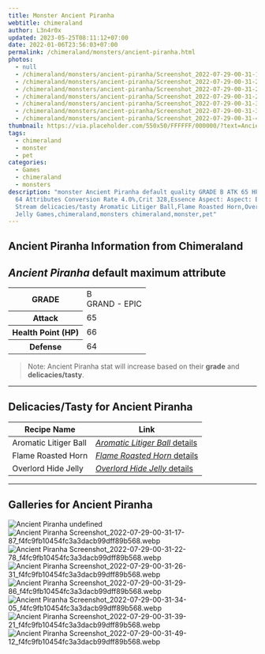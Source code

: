 ```yaml
---
title: Monster Ancient Piranha
webtitle: chimeraland
author: L3n4r0x
updated: 2023-05-25T08:11:12+07:00
date: 2022-01-06T23:56:03+07:00
permalink: /chimeraland/monsters/ancient-piranha.html
photos:
  - null
  - /chimeraland/monsters/ancient-piranha/Screenshot_2022-07-29-00-31-17-87_f4fc9fb10454fc3a3dacb99dff89b568.webp
  - /chimeraland/monsters/ancient-piranha/Screenshot_2022-07-29-00-31-22-78_f4fc9fb10454fc3a3dacb99dff89b568.webp
  - /chimeraland/monsters/ancient-piranha/Screenshot_2022-07-29-00-31-26-31_f4fc9fb10454fc3a3dacb99dff89b568.webp
  - /chimeraland/monsters/ancient-piranha/Screenshot_2022-07-29-00-31-29-86_f4fc9fb10454fc3a3dacb99dff89b568.webp
  - /chimeraland/monsters/ancient-piranha/Screenshot_2022-07-29-00-31-34-05_f4fc9fb10454fc3a3dacb99dff89b568.webp
  - /chimeraland/monsters/ancient-piranha/Screenshot_2022-07-29-00-31-39-21_f4fc9fb10454fc3a3dacb99dff89b568.webp
  - /chimeraland/monsters/ancient-piranha/Screenshot_2022-07-29-00-31-49-12_f4fc9fb10454fc3a3dacb99dff89b568.webp
thumbnail: https://via.placeholder.com/550x50/FFFFFF/000000/?text=Ancient Piranha
tags:
  - chimeraland
  - monster
  - pet
categories:
  - Games
  - chimeraland
  - monsters
description: "monster Ancient Piranha default quality GRADE B ATK 65 HP 66 DEF
  64 Attributes Conversion Rate 4.0%,Crit 328,Essence Aspect: Aspect: Endless
  Stream delicacies/tasty Aromatic Litiger Ball,Flame Roasted Horn,Overlord Hide
  Jelly Games,chimeraland,monsters chimeraland,monster,pet"
---
```


<link
  rel="stylesheet"
  href="https://rawcdn.githack.com/dimaslanjaka/Web-Manajemen/870a349/css/bootstrap-5-3-0-alpha3-wrapper.css"
/>
<section id="bootstrap-wrapper">
  <div data-bs-theme="dark">
    <h2>Ancient Piranha Information from Chimeraland</h2>
    <h2 id="attribute"><i>Ancient Piranha</i> default maximum attribute</h2>
    <div class="row">
      <div class="col mb-2">
        <div class="card">
          <div class="card-body">
            <table>
              <tr>
                <th>GRADE</th>
                <td>B <br /><span class="text-purple">GRAND - EPIC</span></td>
              </tr>
              <tr>
                <th>Attack</th>
                <td>65</td>
              </tr>
              <tr>
                <th>Health Point (HP)</th>
                <td>66</td>
              </tr>
              <tr>
                <th>Defense</th>
                <td>64</td>
              </tr>
            </table>
          </div>
        </div>
      </div>
    </div>
    <blockquote>
      Note: Ancient Piranha stat will increase based on their <b>grade</b> and
      <b>delicacies/tasty</b>.
    </blockquote>
    <hr />
    <h2 id="delicacies">Delicacies/Tasty for Ancient Piranha</h2>
    <div class="card">
      <div class="card-body">
        <div class="table-responsive">
          <table class="table table-striped">
            <thead>
              <tr>
                <th>Recipe Name</th>
                <th>Link</th>
              </tr>
            </thead>
            <tbody>
              <tr>
                <td>Aromatic Litiger Ball</td>
                <td>
                  <a
                    href="#"
                    class="text-primary"
                    title="Click here to view recipe Aromatic Litiger Ball details"
                    ><i>Aromatic Litiger Ball</i> details</a
                  >
                </td>
              </tr>
              <tr>
                <td>Flame Roasted Horn</td>
                <td>
                  <a
                    href="https://www.webmanajemen.com/chimeraland/recipes/flame-roasted-horn.html"
                    class="text-primary"
                    title="Click here to view recipe Flame Roasted Horn details"
                    ><i>Flame Roasted Horn</i> details</a
                  >
                </td>
              </tr>
              <tr>
                <td>Overlord Hide Jelly</td>
                <td>
                  <a
                    href="https://www.webmanajemen.com/chimeraland/recipes/overlord-hide-jelly.html"
                    class="text-primary"
                    title="Click here to view recipe Overlord Hide Jelly details"
                    ><i>Overlord Hide Jelly</i> details</a
                  >
                </td>
              </tr>
            </tbody>
          </table>
        </div>
      </div>
    </div>
    <hr />
    <div id="gallery">
      <h2>Galleries for Ancient Piranha</h2>
      <div class="row">
        <div class="col-lg-6 col-12">
          <img
            src="https://www.webmanajemen.com/undefined"
            alt="Ancient Piranha undefined"
          />
        </div>
        <div class="col-lg-6 col-12">
          <img
            src="https://www.webmanajemen.com/chimeraland/monsters/ancient-piranha/Screenshot_2022-07-29-00-31-17-87_f4fc9fb10454fc3a3dacb99dff89b568.webp"
            alt="Ancient Piranha Screenshot_2022-07-29-00-31-17-87_f4fc9fb10454fc3a3dacb99dff89b568.webp"
          />
        </div>
        <div class="col-lg-6 col-12">
          <img
            src="https://www.webmanajemen.com/chimeraland/monsters/ancient-piranha/Screenshot_2022-07-29-00-31-22-78_f4fc9fb10454fc3a3dacb99dff89b568.webp"
            alt="Ancient Piranha Screenshot_2022-07-29-00-31-22-78_f4fc9fb10454fc3a3dacb99dff89b568.webp"
          />
        </div>
        <div class="col-lg-6 col-12">
          <img
            src="https://www.webmanajemen.com/chimeraland/monsters/ancient-piranha/Screenshot_2022-07-29-00-31-26-31_f4fc9fb10454fc3a3dacb99dff89b568.webp"
            alt="Ancient Piranha Screenshot_2022-07-29-00-31-26-31_f4fc9fb10454fc3a3dacb99dff89b568.webp"
          />
        </div>
        <div class="col-lg-6 col-12">
          <img
            src="https://www.webmanajemen.com/chimeraland/monsters/ancient-piranha/Screenshot_2022-07-29-00-31-29-86_f4fc9fb10454fc3a3dacb99dff89b568.webp"
            alt="Ancient Piranha Screenshot_2022-07-29-00-31-29-86_f4fc9fb10454fc3a3dacb99dff89b568.webp"
          />
        </div>
        <div class="col-lg-6 col-12">
          <img
            src="https://www.webmanajemen.com/chimeraland/monsters/ancient-piranha/Screenshot_2022-07-29-00-31-34-05_f4fc9fb10454fc3a3dacb99dff89b568.webp"
            alt="Ancient Piranha Screenshot_2022-07-29-00-31-34-05_f4fc9fb10454fc3a3dacb99dff89b568.webp"
          />
        </div>
        <div class="col-lg-6 col-12">
          <img
            src="https://www.webmanajemen.com/chimeraland/monsters/ancient-piranha/Screenshot_2022-07-29-00-31-39-21_f4fc9fb10454fc3a3dacb99dff89b568.webp"
            alt="Ancient Piranha Screenshot_2022-07-29-00-31-39-21_f4fc9fb10454fc3a3dacb99dff89b568.webp"
          />
        </div>
        <div class="col-lg-6 col-12">
          <img
            src="https://www.webmanajemen.com/chimeraland/monsters/ancient-piranha/Screenshot_2022-07-29-00-31-49-12_f4fc9fb10454fc3a3dacb99dff89b568.webp"
            alt="Ancient Piranha Screenshot_2022-07-29-00-31-49-12_f4fc9fb10454fc3a3dacb99dff89b568.webp"
          />
        </div>
      </div>
    </div>
  </div>
</section>